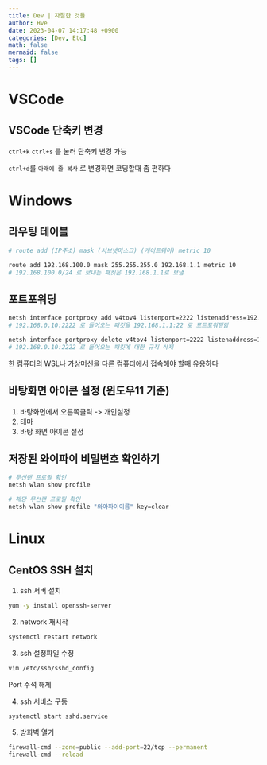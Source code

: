 ```yaml
---
title: Dev | 자잘한 것들
author: Hve
date: 2023-04-07 14:17:48 +0900
categories: [Dev, Etc]
math: false
mermaid: false
tags: []
---
```


# VSCode

## VSCode 단축키 변경

`ctrl+k` `ctrl+s` 를 눌러 단축키 변경 가능

`ctrl+d`를 `아래에 줄 복사` 로 변경하면 코딩할때 좀 편하다

# Windows

## 라우팅 테이블


```bash
# route add (IP주소) mask (서브넷마스크) (게이트웨이) metric 10

route add 192.168.100.0 mask 255.255.255.0 192.168.1.1 metric 10
# 192.168.100.0/24 로 보내는 패킷은 192.168.1.1로 보냄
```

## 포트포워딩

```bash
netsh interface portproxy add v4tov4 listenport=2222 listenaddress=192.168.0.10 connectport=22 connectaddress=192.168.1.1
# 192.168.0.10:2222 로 들어오는 패킷을 192.168.1.1:22 로 포트포워딩함

netsh interface portproxy delete v4tov4 listenport=2222 listenaddress=192.168.0.10
# 192.168.0.10:2222 로 들어오는 패킷에 대한 규칙 삭제
```

한 컴퓨터의 WSL나 가상머신을 다른 컴퓨터에서 접속해야 할때 유용하다

## 바탕화면 아이콘 설정 (윈도우11 기준)

1. 바탕화면에서 오른쪽클릭 -> 개인설정
2. 테마
3. 바탕 화면 아이콘 설정

## 저장된 와이파이 비밀번호 확인하기

```bash
# 무선랜 프로필 확인 
netsh wlan show profile

# 해당 무선랜 프로필 확인
netsh wlan show profile "와아파이이름" key=clear
```

# Linux

## CentOS SSH 설치

1. ssh 서버 설치
```bash 
yum -y install openssh-server
```

2. network 재시작
```bash
systemctl restart network
```

3. ssh 설정파일 수정
```bash 
vim /etc/ssh/sshd_config
```
Port 주석 해제

4. ssh 서비스 구동
```bash
systemctl start sshd.service
```

5. 방화벽 열기
```bash
firewall-cmd --zone=public --add-port=22/tcp --permanent
firewall-cmd --reload
```
